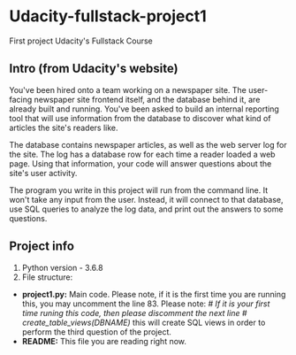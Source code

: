 # Udacity-fullstack-project1
First project Udacity's Fullstack Course

## Intro (from Udacity's website)
You've been hired onto a team working on a newspaper site. The user-facing newspaper site frontend itself, and the database behind it, are already built and running. You've been asked to build an internal reporting tool that will use information from the database to discover what kind of articles the site's readers like.

The database contains newspaper articles, as well as the web server log for the site. The log has a database row for each time a reader loaded a web page. Using that information, your code will answer questions about the site's user activity.

The program you write in this project will run from the command line. It won't take any input from the user. Instead, it will connect to that database, use SQL queries to analyze the log data, and print out the answers to some questions.

## Project info

1) Python version - 3.6.8
2) File structure:
  - **project1.py:** Main code. Please note, if it is the first time you are running this, you may uncomment the line 83. Please note: 
     _# If it is your first time runing this code, then please discomment the next line_
     _# create_table_views(DBNAME)_ this will create SQL views in order to perform the third question of the project.
  - **README:** This file you are reading right now.
